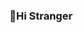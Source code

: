 ### 👋Hi Stranger

<!--
**d3ncity/d3ncity** is a ✨ _special_ ✨ repository because its `README.md` (this file) appears on your GitHub profile.

## ⚡ I'm Denny, a CS UG Student @ CityU HK and a Programmer @ BEA HK

## 😄 Now: Exploring the world of Open Source and various CS fields 

## 💬 HMU for collaboration, a discussion or a coffee!

